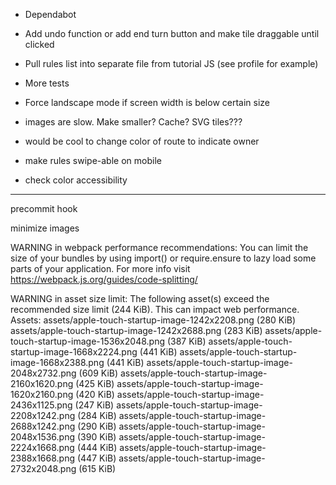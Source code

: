 - Dependabot

- Add undo function or add end turn button and make tile draggable until clicked
- Pull rules list into separate file from tutorial JS (see profile for example)
- More tests
- Force landscape mode if screen width is below certain size
- images are slow. Make smaller? Cache? SVG tiles???
- would be cool to change color of route to indicate owner
- make rules swipe-able on mobile
- check color accessibility

---

precommit hook

minimize images

WARNING in webpack performance recommendations:
You can limit the size of your bundles by using import() or require.ensure to lazy load some parts of your application.
For more info visit https://webpack.js.org/guides/code-splitting/

WARNING in asset size limit: The following asset(s) exceed the recommended size limit (244 KiB).
This can impact web performance.
Assets:
assets/apple-touch-startup-image-1242x2208.png (280 KiB)
assets/apple-touch-startup-image-1242x2688.png (283 KiB)
assets/apple-touch-startup-image-1536x2048.png (387 KiB)
assets/apple-touch-startup-image-1668x2224.png (441 KiB)
assets/apple-touch-startup-image-1668x2388.png (441 KiB)
assets/apple-touch-startup-image-2048x2732.png (609 KiB)
assets/apple-touch-startup-image-2160x1620.png (425 KiB)
assets/apple-touch-startup-image-1620x2160.png (420 KiB)
assets/apple-touch-startup-image-2436x1125.png (247 KiB)
assets/apple-touch-startup-image-2208x1242.png (284 KiB)
assets/apple-touch-startup-image-2688x1242.png (290 KiB)
assets/apple-touch-startup-image-2048x1536.png (390 KiB)
assets/apple-touch-startup-image-2224x1668.png (444 KiB)
assets/apple-touch-startup-image-2388x1668.png (447 KiB)
assets/apple-touch-startup-image-2732x2048.png (615 KiB)
